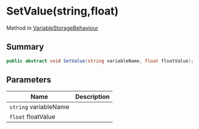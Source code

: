 # SetValue(string,float)

Method in [VariableStorageBehaviour](./)

## Summary

```csharp
public abstract void SetValue(string variableName, float floatValue);
```

## Parameters

| Name                  | Description |
| --------------------- | ----------- |
| `string` variableName |             |
| `float` floatValue    |             |
